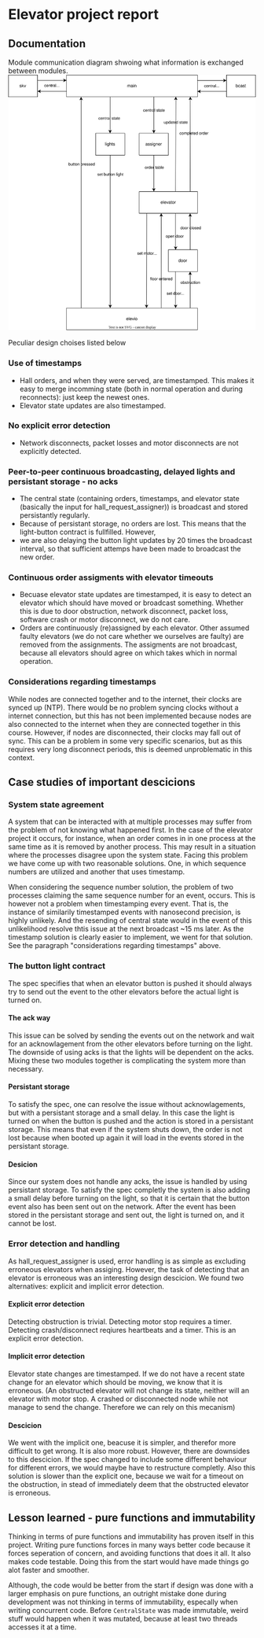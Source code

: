 # Elevator project report
## Documentation
Module communication diagram shwoing what information is exchanged between modules.
![Communication diagram](communication_diagram.drawio.svg)

Peculiar design choises listed below
### Use of timestamps
- Hall orders, and when they were served, are timestamped. This makes it easy to merge incomming state (both in normal operation and during reconnects): just keep the newest ones.
- Elevator state updates are also timestamped.

### No explicit error detection
- Network disconnects, packet losses and motor disconnects are not explicitly detected.

### Peer-to-peer continuous broadcasting, delayed lights and persistant storage - no acks
- The central state (containing orders, timestamps, and elevator state (basically the input for hall_request_assigner)) is broadcast and stored persistantly regularly.
- Because of persistant storage, no orders are lost. This means that the light-button contract is fullfilled. However, 
- we are also delaying the button light updates by 20 times the broadcast interval, so that sufficient attemps have been made to broadcast the new order.

### Continuous order assigments with elevator timeouts
- Becuase elevator state updates are timestamped, it is easy to detect an elevator which should have moved or broadcast something. Whether this is due to door obstruction, network disconnect, packet loss, software crash or motor disconnect, we do not care.
- Orders are continuously (re)assigned by each elevator. Other assumed faulty elevators (we do not care whether we ourselves are faulty) are removed from the assignments. The assigments are not broadcast, because all elevators should agree on which takes which in normal operation.

### Considerations regarding timestamps
While nodes are connected together and to the internet, their clocks are synced up (NTP). There would be no problem syncing clocks without a internet connection, but this has not been implemented because nodes are also connected to the internet when they are connected together in this course. However, if nodes are disconnected, their clocks may fall out of sync. This can be a problem in some very specific scenarios, but as this requires very long disconnect periods, this is deemed unproblematic in this context.

## Case studies of important descicions

### System state agreement
A system that can be interacted with at multiple processes may suffer from the problem of not knowing what happened first. In the case of the elevator project it occurs, for instance, when an order comes in in one process at the same time as it is removed by another process. This may result in a situation where the processes disagree upon the system state. Facing this problem we have come up with two reasonable solutions. One, in which sequence numbers are utilized and another that uses timestamp.

When considering the sequence number solution, the problem of two processes claiming the same sequence number for an event, occurs. This is however not a problem when timestamping every event. That is, the instance of similarily timestamped events with nanosecond precision, is highly unlikely. And the resending of central state would in the event of this unlikelihood resolve thtis issue at the next broadcast ~15 ms later. 
As the timestamp solution is clearly easier to implement, we went for that solution. See the paragraph "considerations regarding timestamps" above.

### The button light contract
The spec specifies that when an elevator button is pushed it should always try to send out the event to the other elevators before the actual light is turned on. 

#### The ack way
This issue can be solved by sending the events out on the network and wait for an acknowlagement from the other elevators before turning on the light. The downside of using acks is that the lights will be dependent on the acks. Mixing these two modules together is complicating the system more than necessary.

#### Persistant storage
To satisfy the spec, one can resolve the issue without acknowlagements, but with a persistant storage and a small delay. In this case the light is turned on when the button is pushed and the action is stored in a persistant storage. This means that even if the system shuts down, the order is not lost because when booted up again it will load in the events stored in the persistant storage.

#### Desicion
Since our system does not handle any acks, the issue is handled by using persistant storage. To satisfy the spec completly the system is also adding a small delay before turning on the light, so that it is certain that the button event also has been sent out on the network. After the event has been stored in the persistant storage and sent out, the light is turned on, and it cannot be lost.

### Error detection and handling
As hall_request_assigner is used, error handling is as simple as excluding erroneous elevators when assiging. However, the task of detecting that an elevator is erroneous was an interesting design descicion. We found two alternatives: explicit and implicit error detection.

#### Explicit error detection
Detecting obstruction is trivial. Detecting motor stop requires a timer. Detecting crash/disconnect reqiures heartbeats and a timer. This is an explicit error detection.

#### Implicit error detection
Elevator state changes are timestamped. If we do not have a recent state change for an elevator which should be moving, we know that it is erroneous.
(An obstructed elevator will not change its state, neither will an elevator with motor stop. A crashed or disconnected node while not manage to send the change. Therefore we can rely on this mecanism)

#### Descicion
We went with the implicit one, beacuse it is simpler, and therefor more difficult to get wrong. It is also more robust. However, there are downsides to this descicion. If the spec changed to include some different behaviour for different errors, we would maybe have to restructure completly. Also this solution is slower than the explicit one, because we wait for a timeout on the obstruction, in stead of immediately deem that the obstructed elevator is erroneous.

## Lesson learned - pure functions and immutability
Thinking in terms of pure functions and immutability has proven itself in this project. Writing pure functions forces in many ways better code because it forces seperation of concern, and avoiding functions that does it all. It also makes code testable. Doing this from the start would have made things go alot faster and smoother.

Although, the code would be better from the start if design was done with a larger emphasis on pure functions, an outright mistake done during development was not thinking in terms of immutability, especally when writing concurrent code. Before ```CentralState``` was made immutable, weird stuff would happen when it was mutated, because at least two threads accesses it at a time.
